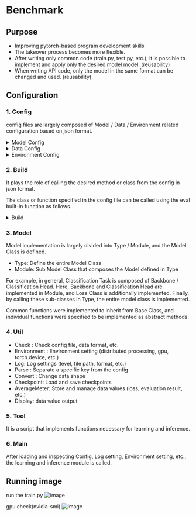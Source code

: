 # Benchmark

## Purpose
- Improving pytorch-based program development skills
- The takeover process becomes more flexible.
- After writing only common code (train.py, test.py, etc.), it is possible to implement and apply only the desired model model. (reusability)
- When writing API code, only the model in the same format can be changed and used. (reusability)

## Configuration

### 1. Config

config files are largely composed of Model / Data / Environment related configuration based on json format.

<details>
<summary>Model Config</summary>

```
{
    "model": {
        "type": "AlexNet",
        "backbone": {
            "type": "AlexNet_Backbone",
            "in_channel": 3,
            "lrn_param": [
                5,
                1e-4,
                0.75,
                2.0
            ],
            "pretrained": null,
            "init_weight": true
        },
        "cls_head": {
            "type": "AlexNet_Head",
            "in_size": 6,
            "in_channel": 256,
            "num_class": 1000,
            "dropout_ratio": 0.5,
            "loss_cls": {
                "type": "CrossEntropyLoss",
                "loss_weight": 1.0
            },
            "avg_pooling": true,
            "multi_label": false,
            "init_weight": true
        }
    },
    "params": {
        "evaluation": {
            "train": {
                "accuracy_score": null,
                "top_k_accuracy_score": {
                    "k": 5
                },
                "precision_score": null,
                "recall_score": null
            },
            "validation": {
                "accuracy_score": null,
                "top_k_accuracy_score": {
                    "k": 5
                },
                "precision_score": null,
                "recall_score": null
            },
            "test": {
                "top_k_accuracy_score": {
                    "k": 5
                },
                "precision_score": null,
                "recall_score": null
            }
        },
        "loss": {
            "loss_cls": {
                "label_smoothing": 0.0,
                "weight": null
            }
        }
    },
    "optimizer": {
        "type": "SGD",
        "lr": 0.01,
        "momentum": 0.9,
        "weight_decay": 5e-4
    },
    "pipeline": {
        "train": {
            "RandomResizedCrop": {
                "size": 227
            },
            "RandomHorizontalFlip": null,
            "ToTensor": null,
            "Normalize": {
                "mean": [
                    0.485,
                    0.456,
                    0.406
                ],
                "std": [
                    0.229,
                    0.224,
                    0.225
                ]
            }
        },
        "validation": {
            "Resize": {
                "size": 256
            },
            "CenterCrop": {
                "size": 227
            },
            "ToTensor": null,
            "Normalize": {
                "mean": [
                    0.485,
                    0.456,
                    0.406
                ],
                "std": [
                    0.229,
                    0.224,
                    0.225
                ]
            }
        },
        "test": {
            "Resize": {
                "size": 256
            },
            "CenterCrop": {
                "size": 227
            },
            "ToTensor": null,
            "Normalize": {
                "mean": [
                    0.485,
                    0.456,
                    0.406
                ],
                "std": [
                    0.229,
                    0.224,
                    0.225
                ]
            }
        }
    }
}
```

</details>

<details>
<summary> Data Config </summary>

```
{
    "train_dir": "/ext/Dataset/ILSVRC2012_img_train/ILSVRC2012_img_train",
    "val_dir": "/ext/Dataset/ILSVRC2012_img_val/",
    "test_dir": "/ext/Dataset/ILSVRC2012_img_test/",
    "weight_dir": "/workspace/weight/",
    "weight_load": "/workspace/weight/load.pth",
    "log_dir": "/workspace/log/",
    "dummy": true,
    "batch_size": 64,
    "epochs": 100,
    "train_freq": 5,
    "val_freq": 5,
    "start_epoch": 0,
    "resume": null,
    "dataset": "ImageNet"
}

```
</details>

<details>

<summary> Environment Config </summary>

```
{
    "seed": null,
    "workers": 4,
    "multiprocessing_distributed": true,
    "distributed": true,
    "ngpus_per_node": 2,
    "world_size": 1,
    "rank": 0,
    "dist_url": "tcp://127.0.0.1:12345",
    "dist_backend": "nccl"
}


```

</details>

### 2. Build

It plays the role of calling the desired method or class from the config in json format.

The class or function specified in the config file can be called using the eval built-in function as follows.

<details>
<summary> Build </summary>

```
from torch.optim import *
from torchvision.transforms import *
from torchvision.datasets import *

from models.type import *
from models.module import *
from utils.parse import parse_type

def build(cfg, logger=None):
    """The operation for build.

    Args:
        cfg (dict): The input config.
        logger (logging.RootLogger): The logger. Defaults to None.

    Returns:
        nn.Module: The sub model object.
    """
    # parse type from config
    type, params = parse_type(cfg)

    if logger is not None:
        params.update({'logger': logger})

    return eval(type)(**params if params is not None else {}) 
```

</details>

### 3. Model


Model implementation is largely divided into Type / Module, and the Model Class is defined.

- Type: Define the entire Model Class
- Module: Sub Model Class that composes the Model defined in Type

For example, in general, Classification Task is composed of Backbone / Classification Head. Here, Backbone and Classification Head are implemented in Module, and Loss Class is additionally implemented. Finally, by calling these sub-classes in Type, the entire model class is implemented.

Common functions were implemented to inherit from Base Class, and individual functions were specified to be implemented as abstract methods.

### 4. Util

- Check : Check config file, data format, etc.
- Environment : Environment setting (distributed processing, gpu, torch.device, etc.)
- Log: Log settings (level, file path, format, etc.)
- Parse : Separate a specific key from the config
- Convert : Change data shape
- Checkpoint: Load and save checkpoints
- AverageMeter: Store and manage data values (loss, evaluation result, etc.)
- Display: data value output

### 5. Tool

It is a script that implements functions necessary for learning and inference.

### 6. Main

After loading and inspecting Config, Log setting, Environment setting, etc., the learning and inference module is called.

## Running image

run the train.py
![image](https://user-images.githubusercontent.com/63839581/197483003-129018ff-bb8e-444f-bc12-d2b4e78a03a8.png)

gpu check(nvidia-smi)
![image](https://user-images.githubusercontent.com/63839581/197483188-be3e5d56-85ee-42f0-8420-72e1337c8570.png)
